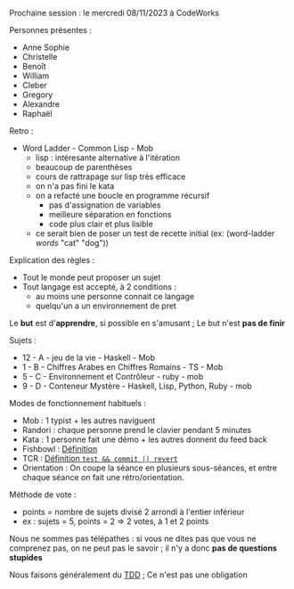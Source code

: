 Prochaine session : le mercredi 08/11/2023 à CodeWorks 

Personnes présentes :
- Anne Sophie
- Christelle
- Benoît
- William
- Cleber
- Gregory
- Alexandre
- Raphaël

Retro :
- Word Ladder - Common Lisp - Mob
  - lisp : intéresante alternative à l'itération 
  - beaucoup de parenthèses
  - cours de rattrapage sur lisp très efficace
  - on n'a pas fini le kata
  - on a refacté une boucle en programme récursif
      - pas d'assignation de variables
      - meilleure séparation en fonctions
      - code plus clair et plus lisible
  - ce serait bien de poser un test de recette initial (ex: (word-ladder *words* "cat" "dog"))



Explication des règles :
- Tout le monde peut proposer un sujet
- Tout langage est accepté, à 2 conditions :
  - au moins une personne connait ce langage
  - quelqu'un a un environnement de pret

Le **but** est d'**apprendre**, si possible en s'amusant ;
Le but n'est **pas de finir**

Sujets :
- 12 - A - jeu de la vie - Haskell - Mob  
- 1 - B - Chiffres Arabes en Chiffres Romains - TS - Mob  
- 5 - C - Environnement et Contrôleur - ruby - mob
- 9 - D - Conteneur Mystère - Haskell, Lisp, Python, Ruby - mob

Modes de fonctionnement habituels :
- Mob : 1 typist + les autres naviguent
- Randori : chaque personne prend le clavier pendant 5 minutes
- Kata : 1 personne fait une démo + les autres donnent du feed back
- Fishbowl : [Définition](https://en.wikipedia.org/wiki/Fishbowl_(conversation))
- TCR : [Définition `test && commit || revert`](https://medium.com/@kentbeck_7670/test-commit-revert-870bbd756864)
- Orientation : On coupe la séance en plusieurs sous-séances,
  et entre chaque séance on fait une rétro/orientation.

Méthode de vote :
- points = nombre de sujets divisé 2 arrondi à l'entier inférieur
- ex : sujets = 5, points = 2 => 2 votes, à 1 et 2 points

Nous ne sommes pas télépathes :
si vous ne dites pas que vous ne comprenez pas, on ne peut pas le savoir ;
il n'y a donc **pas de questions stupides**

Nous faisons généralement du [TDD](https://fr.wikipedia.org/wiki/Test_driven_development) ;
Ce n'est pas une obligation
